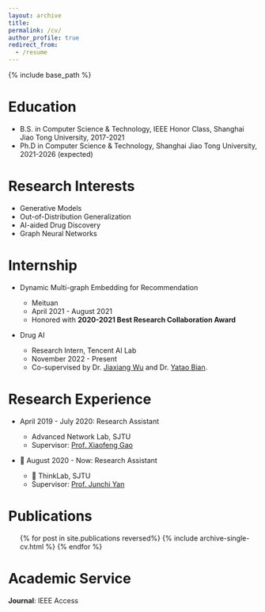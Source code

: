 ```yaml
---
layout: archive
title: 
permalink: /cv/
author_profile: true
redirect_from:
  - /resume
---
```


{% include base_path %}

Education
======
* B.S. in Computer Science & Technology, IEEE Honor Class, Shanghai Jiao Tong University, 2017-2021
* Ph.D in Computer Science & Technology, Shanghai Jiao Tong University, 2021-2026 (expected)


Research Interests
======
* Generative Models
* Out-of-Distribution Generalization
* AI-aided Drug Discovery
* Graph Neural Networks


Internship
======
* Dynamic Multi-graph Embedding for Recommendation 
  * Meituan
  * April 2021 - August 2021
  * Honored with **2020-2021 Best Research Collaboration Award**

* Drug AI
  * Research Intern, Tencent AI Lab
  * November 2022 - Present
  * Co-supervised by Dr. [Jiaxiang Wu](https://scholar.google.com/citations?user=puazh38AAAAJ&hl=en&oi=ao) and Dr. [Yatao Bian](https://yataobian.com/).

Research Experience
======
* April 2019 - July 2020: Research Assistant
  * Advanced Network Lab, SJTU
  * Supervisor: [Prof. Xiaofeng Gao](https://www.cs.sjtu.edu.cn/~gao-xf/)

* 🌟 August 2020 - Now: Research Assistant
  * 💞️ ThinkLab, SJTU
  * Supervisor: [Prof. Junchi Yan](https://thinklab.sjtu.edu.cn/)
  


Publications
======
  <ul>{% for post in site.publications reversed%}
    {% include archive-single-cv.html %}
  {% endfor %}</ul>
  
<!-- Skills
======
* Skill 1
* Skill 2
  * Sub-skill 2.1
  * Sub-skill 2.2
  * Sub-skill 2.3
* Skill 3 -->


<!-- Talks
======
  <ul>{% for post in site.talks%}
    {% include archive-single-talk-cv.html %}
  {% endfor %}</ul>
  
Teaching
======
  <ul>{% for post in site.teaching %}
    {% include archive-single-cv.html %}
  {% endfor %}</ul>
  
Service and leadership
======
* Currently signed in to 43 different slack teams -->

Academic Service
======
**Journal**:
IEEE Access